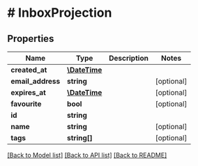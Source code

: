 # # InboxProjection

## Properties

Name | Type | Description | Notes
------------ | ------------- | ------------- | -------------
**created_at** | [**\DateTime**](\DateTime.md) |  | 
**email_address** | **string** |  | [optional] 
**expires_at** | [**\DateTime**](\DateTime.md) |  | [optional] 
**favourite** | **bool** |  | [optional] 
**id** | **string** |  | 
**name** | **string** |  | [optional] 
**tags** | **string[]** |  | [optional] 

[[Back to Model list]](../../README.md#documentation-for-models) [[Back to API list]](../../README.md#documentation-for-api-endpoints) [[Back to README]](../../README.md)


